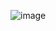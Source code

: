 ![image](https://github.com/spartaCoding-2-4/ch2.SoonYong/assets/47583083/20d8d374-03a5-4028-ac6b-4a95801e003a)
